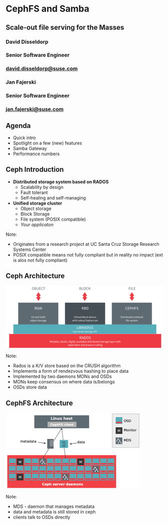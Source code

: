 <!-- .slide: data-state="cover" id="intro-cover" data-timing="20" data-menu-title="Introduction" -->
<div class="title">
    <h1>CephFS and Samba</h1>
    <h2>Scale-out file serving for the Masses</h2>
</div>

<div class="row presenters">
    <div class="presenter presenter-1">
        <h3 class="name">David Disseldorp</h3>
        <h3 class="job-title">Senior Software Engineer</h3>
        <h3 class="email"><a href="mailto:david.disseldorp@suse.com">david.disseldorp@suse.com</a></h3>
    </div>
    <div class="presenter presenter-2">
        <h3 class="name">Jan Fajerski</h3>
        <h3 class="job-title">Senior Software Engineer</h3>
        <h3 class="email"><a href="mailto:jan.fajerski@suse.com">jan.fajerski@suse.com</a></h3>
    </div>
</div>


<!-- .slide: data-state="normal" id="intro-agenda" data-menu-title="Agenda" -->
## Agenda

* Quick intro
* Spotlight on a few (new) features
* Samba Gateway
* Performance numbers


<!-- .slide: data-state="normal" id="intro-ceph" data-menu-title="Ceph Introduction" -->
## Ceph Introduction
* **Distributed storage system based on RADOS**
  * Scalability by design
  * Fault tolerant
  * Self-healing and self-managing
* **Unified storage cluster**
  * Object storage
  * Block Storage
  * File system (POSIX compatible)
  * _Your applicaton_

Note:
* Originates from a research project at UC Santa Cruz Storage Research Systems Center
* POSIX compatible means not fully compliant but in reality no impact (ext is
  alos not fully compliant)


<!-- .slide: data-state="normal" id="intro-arch" data-menu-title="Ceph Introduction" -->
## Ceph Architecture
<img alt="Ceph Architecture" src="images/ceph-architecture.png"/>

Note:
* Rados is a K/V store based on the CRUSH algorithm
* Implements a form of rendezvous hashing to place data
* Implemented by two daemons MONs and OSDs
* MONs keep consensus on where data is/belongs
* OSDs store data


<!-- .slide: data-state="normal" id="cephfs-arch" data-menu-title="Ceph Introduction" -->
## CephFS Architecture
<img style="max-width: 85%;" alt="CephFS Architecture" src="images/cephfs_arch.png"/>

Note:
* MDS - daemon that manages metadata
* data and metadata is still stored in ceph
* clients talk to OSDs directly
